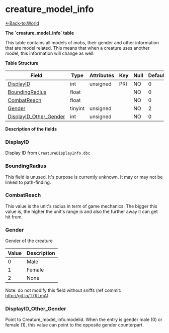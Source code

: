 # creature\_model\_info

[<-Back-to:World](database-world)

**The \`creature\_model\_info\` table**

This table contains all models of mobs, their gender and other information that are model related. This means that when a creature uses another model, this information will change as well.

**Table Structure**

| Field                       | Type    | Attributes | Key | Null | Default | Extra | Comment |
| --------------------------- | ------- | ---------- | --- | ---- | ------- | ----- | ------- |
| [DisplayID][1]              | int     | unsigned   | PRI | NO   | 0       |       |         |
| [BoundingRadius][2]         | float   |            |     | NO   | 0       |       |         |
| [CombatReach][3]            | float   |            |     | NO   | 0       |       |         |
| [Gender][4]                 | tinyint | unsigned   |     | NO   | 2       |       |         |
| [DisplayID_Other_Gender][5] | int     | unsigned   |     | NO   | 0       |       |         |

[1]: #displayid
[2]: #boundingradius
[3]: #combatreach
[4]: #gender
[5]: #displayidothergender

**Description of the fields**

### DisplayID

Display ID from `CreatureDisplayInfo.dbc`

### BoundingRadius

This field is unused. It's purpose is currently unknown. It may or may not be linked to path-finding.

### CombatReach

This value is the unit's radius in term of game mechanics: The bigger this value is, the higher the unit's range is and also the further away it can get hit from.

### Gender

Gender of the creature

| Value | Description |
| ----- | ----------- |
| 0     | Male        |
| 1     | Female      |
| 2     | None        |

Note: do not modify this field without sniffs (ref commit: http://git.io/T7RLmA).

### DisplayID_Other_Gender

Point to Creature\_model\_info.modelid.
When the entry is gender male (0) or female (1), this value can point to the opposite gender counterpart.

